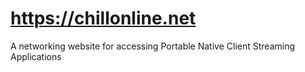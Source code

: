 

# https://chillonline.net

A networking website for accessing Portable Native Client Streaming Applications
